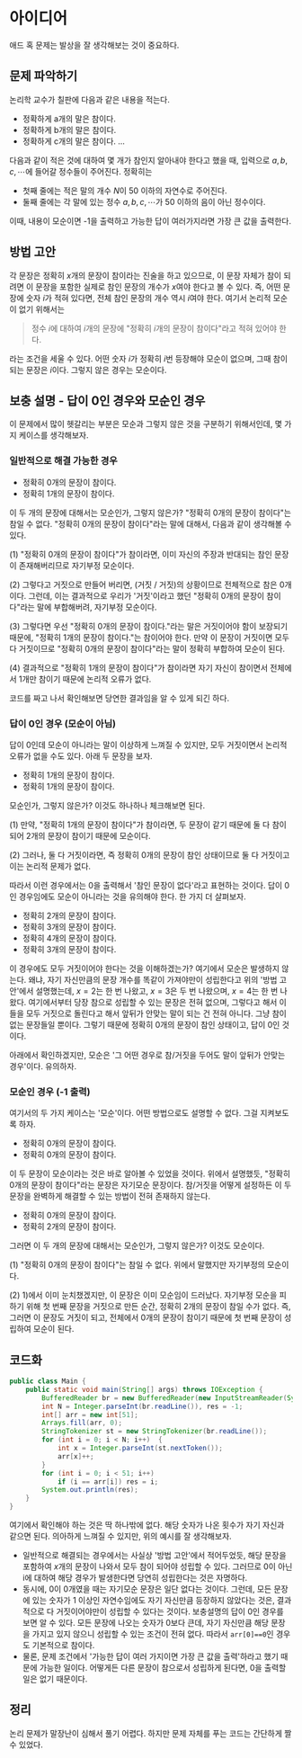 # 아이디어
애드 혹 문제는 발상을 잘 생각해보는 것이 중요하다.

## 문제 파악하기
논리학 교수가 칠판에 다음과 같은 내용을 적는다.
- 정확하게 a개의 말은 참이다.
- 정확하게 b개의 말은 참이다.
- 정확하게 c개의 말은 참이다.
...

다음과 같이 적은 것에 대하여 몇 개가 참인지 알아내야 한다고 했을 때, 입력으로 $a, b, c, \cdots$에 들어갈 정수들이 주어진다. 정확히는
- 첫째 줄에는 적은 말의 개수 $N$이 50 이하의 자연수로 주어진다.
- 둘째 줄에는 각 말에 있는 정수 $a, b, c, \cdots$가 50 이하의 음이 아닌 정수이다.

이때, 내용이 모순이면 -1을 출력하고 가능한 답이 여러가지라면 가장 큰 값을 출력한다.

## 방법 고안
각 문장은 정확히 $x$개의 문장이 참이라는 진술을 하고 있으므로, 이 문장 자체가 참이 되려면 이 문장을 포함한 실제로 참인 문장의 개수가 $x$여야 한다고 볼 수 있다. 즉, 어떤 문장에 숫자 $i$가 적혀 있다면, 전체 참인 문장의 개수 역시 $i$여야 한다. 여기서 논리적 모순이 없기 위해서는

> 정수 $i$에 대하여 $i$개의 문장에 "정확히 $i$개의 문장이 참이다"라고 적혀 있어야 한다.

라는 조건을 세울 수 있다. 어떤 숫자 $i$가 정확히 $i$번 등장해야 모순이 없으며, 그때 참이 되는 문장은 $i$이다. 그렇지 않은 경우는 모순이다.

## 보충 설명 -  답이 0인 경우와 모순인 경우
이 문제에서 많이 헷갈리는 부분은 모순과 그렇지 않은 것을 구분하기 위해서인데, 몇 가지 케이스를 생각해보자.

### 일반적으로 해결 가능한 경우
- 정확히 0개의 문장이 참이다.
- 정확히 1개의 문장이 참이다.

이 두 개의 문장에 대해서는 모순인가, 그렇지 않은가? "정확히 0개의 문장이 참이다"는 참일 수 없다. "정확히 0개의 문장이 참이다"라는 말에 대해서, 다음과 같이 생각해볼 수 있다.

(1) "정확히 0개의 문장이 참이다"가 참이라면, 이미 자신의 주장과 반대되는 참인 문장이 존재해버리므로 자기부정 모순이다.

(2) 그렇다고 거짓으로 만들어 버리면, (거짓 / 거짓)의 상황이므로 전체적으로 참은 0개이다. 그런데, 이는 결과적으로 우리가 '거짓'이라고 했던 "정확히 0개의 문장이 참이다"라는 말에 부합해버려, 자기부정 모순이다.

(3) 그렇다면 우선 "정확히 0개의 문장이 참이다."라는 말은 거짓이어야 함이 보장되기 때문에, "정확히 1개의 문장이 참이다."는 참이어야 한다. 만약 이 문장이 거짓이면 모두 다 거짓이므로 "정확히 0개의 문장이 참이다"라는 말이 정확히 부합하여 모순이 된다.

(4) 결과적으로 "정확히 1개의 문장이 참이다"가 참이라면 자기 자신이 참이면서 전체에서 1개만 참이기 때문에 논리적 오류가 없다.

코드를 짜고 나서 확인해보면 당연한 결과임을 알 수 있게 되긴 하다.

### 답이 0인 경우 (모순이 아님)
답이 0인데 모순이 아니라는 말이 이상하게 느껴질 수 있지만, 모두 거짓이면서 논리적 오류가 없을 수도 있다. 아래 두 문장을 보자.

- 정확히 1개의 문장이 참이다.
- 정확히 1개의 문장이 참이다.

모순인가, 그렇지 않은가? 이것도 하나하나 체크해보면 된다.

(1) 만약, "정확히 1개의 문장이 참이다"가 참이라면, 두 문장이 같기 때문에 둘 다 참이 되어 2개의 문장이 참이기 때문에 모순이다.

(2) 그러나, 둘 다 거짓이라면, 즉 정확히 0개의 문장이 참인 상태이므로 둘 다 거짓이고 이는 논리적 문제가 없다.

따라서 이런 경우에서는 0을 출력해서 '참인 문장이 없다'라고 표현하는 것이다. 답이 0인 경우임에도 모순이 아니라는 것을 유의해야 한다. 한 가지 더 살펴보자.

- 정확히 2개의 문장이 참이다.
- 정확히 3개의 문장이 참이다.
- 정확히 4개의 문장이 참이다.
- 정확히 3개의 문장이 참이다.

이 경우에도 모두 거짓이어야 한다는 것을 이해하겠는가? 여기에서 모순은 발생하지 않는다. 왜냐, 자기 자신만큼의 문장 개수를 똑같이 가져야만이 성립한다고 위의 '방법 고안'에서 설명했는데, $x=2$는 한 번 나왔고, $x=3$은 두 번 나왔으며, $x=4$는 한 번 나왔다. 여기에서부터 당장 참으로 성립할 수 있는 문장은 전혀 없으며, 그렇다고 해서 이들을 모두 거짓으로 돌린다고 해서 앞뒤가 안맞는 말이 되는 건 전혀 아니다. 그냥 참이 없는 문장들일 뿐이다. 그렇기 때문에 정확히 0개의 문장이 참인 상태이고, 답이 0인 것이다.

아래에서 확인하겠지만, 모순은 '그 어떤 경우로 참/거짓을 두어도 말이 앞뒤가 안맞는 경우'이다. 유의하자.

### 모순인 경우 (-1 출력)
여기서의 두 가지 케이스는 '모순'이다. 어떤 방법으로도 설명할 수 없다. 그걸 지켜보도록 하자.

- 정확히 0개의 문장이 참이다.
- 정확히 0개의 문장이 참이다.

이 두 문장이 모순이라는 것은 바로 알아볼 수 있었을 것이다. 위에서 설명했듯, "정확히 0개의 문장이 참이다"라는 문장은 자기모순 문장이다. 참/거짓을 어떻게 설정하든 이 두 문장을 완벽하게 해결할 수 있는 방법이 전혀 존재하지 않는다.

- 정확히 0개의 문장이 참이다.
- 정확히 2개의 문장이 참이다.

그러면 이 두 개의 문장에 대해서는 모순인가, 그렇지 않은가? 이것도 모순이다.

(1) "정확히 0개의 문장이 참이다"는 참일 수 없다. 위에서 말했지만 자기부정의 모순이다.

(2) 1)에서 이미 눈치챘겠지만, 이 문장은 이미 모순임이 드러났다. 자기부정 모순을 피하기 위해 첫 번째 문장을 거짓으로 만든 순간, 정확히 2개의 문장이 참일 수가 없다. 즉, 그러면 이 문장도 거짓이 되고, 전체에서 0개의 문장이 참이기 때문에 첫 번째 문장이 성립하여 모순이 된다.

## 코드화
```JAVA
public class Main {
    public static void main(String[] args) throws IOException {
        BufferedReader br = new BufferedReader(new InputStreamReader(System.in));
        int N = Integer.parseInt(br.readLine()), res = -1;
        int[] arr = new int[51];
        Arrays.fill(arr, 0);
        StringTokenizer st = new StringTokenizer(br.readLine());
        for (int i = 0; i < N; i++)  {
            int x = Integer.parseInt(st.nextToken());
            arr[x]++;
        }
        for (int i = 0; i < 51; i++)
            if (i == arr[i]) res = i;
        System.out.println(res);
    }
}
```

여기에서 확인해야 하는 것은 딱 하나밖에 없다. 해당 숫자가 나온 횟수가 자기 자신과 같으면 된다. 의아하게 느껴질 수 있지만, 위의 예시를 잘 생각해보자.

- 일반적으로 해결되는 경우에서는 사실상 '방법 고안'에서 적어두었듯, 해당 문장을 포함하여 $x$개의 문장이 나와서 모두 참이 되어야 성립할 수 있다. 그러므로 0이 아닌 i에 대하여 해당 경우가 발생한다면 당연히 성립한다는 것은 자명하다.
- 동시에, 0이 0개였을 때는 자기모순 문장은 일단 없다는 것이다. 그런데, 모든 문장에 있는 숫자가 1 이상인 자연수임에도 자기 자신만큼 등장하지 않았다는 것은, 결과적으로 다 거짓이어야만이 성립할 수 있다는 것이다. 보충설명의 답이 0인 경우를 보면 알 수 있다. 모든 문장에 나오는 숫자가 0보다 큰데, 자기 자신만큼 해당 문장을 가지고 있지 않으니 성립할 수 있는 조건이 전혀 없다. 따라서 `arr[0]==0`인 경우도 기본적으로 참이다.
- 물론, 문제 조건에서 '가능한 답이 여러 가지이면 가장 큰 값을 출력'하라고 했기 때문에 가능한 일이다. 어떻게든 다른 문장이 참으로서 성립하게 된다면, 0을 출력할 일은 없기 때문이다.

## 정리
논리 문제가 말장난이 심해서 풀기 어렵다. 하지만 문제 자체를 푸는 코드는 간단하게 짤 수 있었다.
